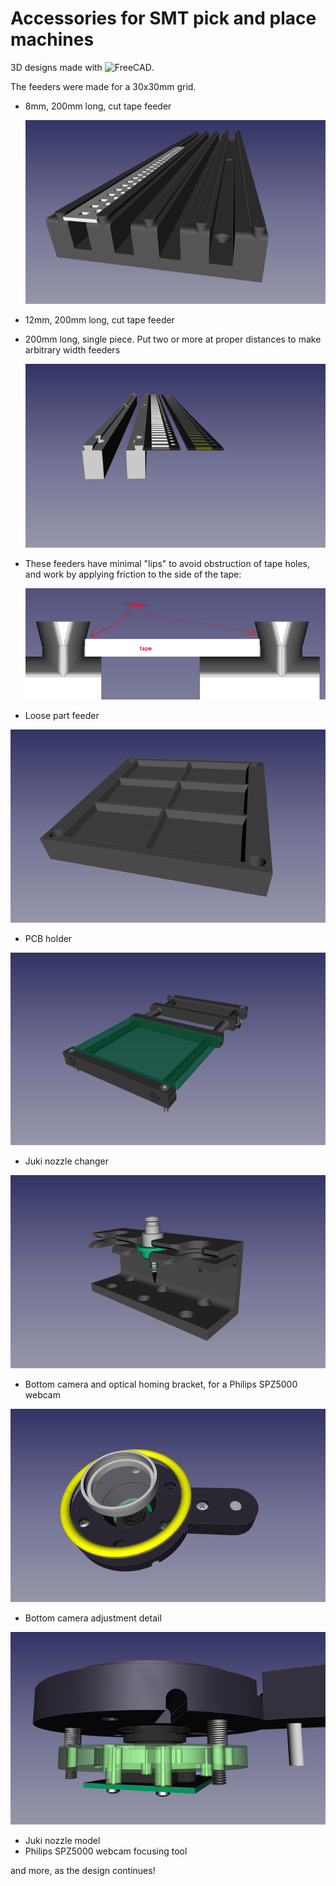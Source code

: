 # Accessories for SMT pick and place machines
3D designs made with ![FreeCAD](http://www.freecadweb.org/).

The feeders were made for a 30x30mm grid.

* 8mm, 200mm long, cut tape feeder

  ![](https://github.com/dzach/Pick-and-place-accessories/blob/master/images/8mm-strip-tape-feeder.png)
* 12mm, 200mm long, cut tape feeder
* 200mm long, single piece. Put two or more at proper distances to make arbitrary width feeders

  ![](https://github.com/dzach/Pick-and-place-accessories/blob/master/images/strip-tape-single.png)
* These feeders have minimal "lips" to avoid obstruction of tape holes, and work by applying friction to the side of the tape:

  ![](https://github.com/dzach/Pick-and-place-accessories/blob/master/images/8mm-strip-tape-friction.png)
* Loose part feeder

![](https://github.com/dzach/Pick-and-place-accessories/blob/master/images/LoosePartFeeder.png)
* PCB holder

![](https://github.com/dzach/Pick-and-place-accessories/blob/master/images/pcb-holder.png)
*  Juki nozzle changer

![](https://github.com/dzach/Pick-and-place-accessories/blob/master/images/Juki_nozzle_changer.png)
* Bottom camera and optical homing bracket, for a Philips SPZ5000 webcam

![](https://github.com/dzach/Pick-and-place-accessories/blob/master/images/bottom-cam-top.png)
* Bottom camera adjustment detail

![](https://github.com/dzach/Pick-and-place-accessories/blob/master/images/bottom-cam-adjustment-1.png)
* Juki nozzle model
* Philips SPZ5000 webcam focusing tool

and more, as the design continues!
